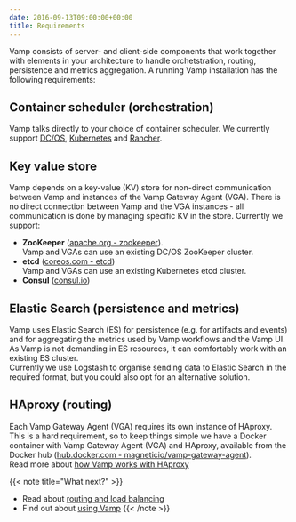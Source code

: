 ```yaml
---
date: 2016-09-13T09:00:00+00:00
title: Requirements
---
```


Vamp consists of server- and client-side components that work together with elements in your architecture to handle orchetstration, routing, persistence and metrics aggregation. A running Vamp installation has the following requirements:

## Container scheduler  (orchestration)
Vamp talks directly to your choice of container scheduler. We currently support [DC/OS](/documentation/installation/dcos), [Kubernetes](/documentation/installation/kubernetes) and [Rancher](/documentation/installation/rancher).

## Key value store
Vamp depends on a key-value (KV) store for non-direct communication between Vamp and instances of the Vamp Gateway Agent (VGA). There is no direct connection between Vamp and the VGA instances - all communication is done by managing specific KV in the store.  Currently we support:

* **ZooKeeper** ([apache.org - zookeeper](https://zookeeper.apache.org/)).  
Vamp and VGAs can use an existing DC/OS ZooKeeper cluster.
* **etcd** ([coreos.com - etcd](https://coreos.com/etcd/docs/latest/))  
Vamp and VGAs can use an existing Kubernetes etcd cluster.
* **Consul** ([consul.io](https://www.consul.io/))

## Elastic Search (persistence and metrics)
Vamp uses Elastic Search (ES) for persistence (e.g. for artifacts and events) and for aggregating the metrics used by Vamp workflows and the Vamp UI. As Vamp is not demanding in ES resources, it can comfortably work with an existing ES cluster.  
Currently we use Logstash to organise sending data to Elastic Search in the required format, but you could also opt for an alternative solution.

## HAproxy  (routing)
Each Vamp Gateway Agent (VGA) requires its own instance of HAproxy. This is a hard requirement, so to keep things simple we have a Docker container with Vamp Gateway Agent (VGA) and HAproxy, available from the Docker hub ([hub.docker.com - magneticio/vamp-gateway-agent](https://hub.docker.com/r/magneticio/vamp-gateway-agent/)).  
Read more about [how Vamp works with HAproxy](/documentation/how-vamp-works/routing-and-load-balancing/)

{{< note title="What next?" >}}
* Read about [routing and load balancing](/documentation/how-vamp-works/routing-and-load-balancing)
* Find out about [using Vamp](/documentation/using-vamp/artifacts)
{{< /note >}}

